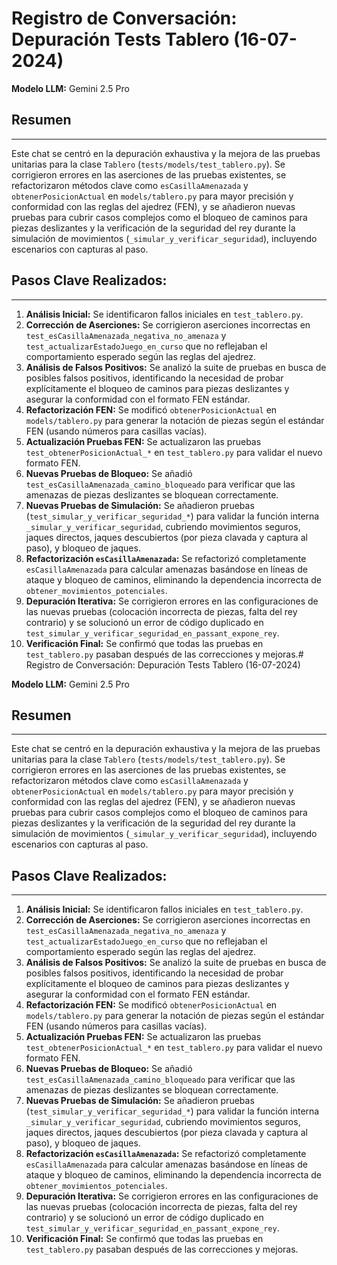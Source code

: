 # Registro de Conversación: Depuración Tests Tablero (16-07-2024)

**Modelo LLM:** Gemini 2.5 Pro

## Resumen
---
Este chat se centró en la depuración exhaustiva y la mejora de las pruebas unitarias para la clase `Tablero` (`tests/models/test_tablero.py`). Se corrigieron errores en las aserciones de las pruebas existentes, se refactorizaron métodos clave como `esCasillaAmenazada` y `obtenerPosicionActual` en `models/tablero.py` para mayor precisión y conformidad con las reglas del ajedrez (FEN), y se añadieron nuevas pruebas para cubrir casos complejos como el bloqueo de caminos para piezas deslizantes y la verificación de la seguridad del rey durante la simulación de movimientos (`_simular_y_verificar_seguridad`), incluyendo escenarios con capturas al paso.

## Pasos Clave Realizados:
---
1.  **Análisis Inicial:** Se identificaron fallos iniciales en `test_tablero.py`.
2.  **Corrección de Aserciones:** Se corrigieron aserciones incorrectas en `test_esCasillaAmenazada_negativa_no_amenaza` y `test_actualizarEstadoJuego_en_curso` que no reflejaban el comportamiento esperado según las reglas del ajedrez.
3.  **Análisis de Falsos Positivos:** Se analizó la suite de pruebas en busca de posibles falsos positivos, identificando la necesidad de probar explícitamente el bloqueo de caminos para piezas deslizantes y asegurar la conformidad con el formato FEN estándar.
4.  **Refactorización FEN:** Se modificó `obtenerPosicionActual` en `models/tablero.py` para generar la notación de piezas según el estándar FEN (usando números para casillas vacías).
5.  **Actualización Pruebas FEN:** Se actualizaron las pruebas `test_obtenerPosicionActual_*` en `test_tablero.py` para validar el nuevo formato FEN.
6.  **Nuevas Pruebas de Bloqueo:** Se añadió `test_esCasillaAmenazada_camino_bloqueado` para verificar que las amenazas de piezas deslizantes se bloquean correctamente.
7.  **Nuevas Pruebas de Simulación:** Se añadieron pruebas (`test_simular_y_verificar_seguridad_*`) para validar la función interna `_simular_y_verificar_seguridad`, cubriendo movimientos seguros, jaques directos, jaques descubiertos (por pieza clavada y captura al paso), y bloqueo de jaques.
8.  **Refactorización `esCasillaAmenazada`:** Se refactorizó completamente `esCasillaAmenazada` para calcular amenazas basándose en líneas de ataque y bloqueo de caminos, eliminando la dependencia incorrecta de `obtener_movimientos_potenciales`.
9.  **Depuración Iterativa:** Se corrigieron errores en las configuraciones de las nuevas pruebas (colocación incorrecta de piezas, falta del rey contrario) y se solucionó un error de código duplicado en `test_simular_y_verificar_seguridad_en_passant_expone_rey`.
10. **Verificación Final:** Se confirmó que todas las pruebas en `test_tablero.py` pasaban después de las correcciones y mejoras.# Registro de Conversación: Depuración Tests Tablero (16-07-2024)

**Modelo LLM:** Gemini 2.5 Pro

## Resumen
---
Este chat se centró en la depuración exhaustiva y la mejora de las pruebas unitarias para la clase `Tablero` (`tests/models/test_tablero.py`). Se corrigieron errores en las aserciones de las pruebas existentes, se refactorizaron métodos clave como `esCasillaAmenazada` y `obtenerPosicionActual` en `models/tablero.py` para mayor precisión y conformidad con las reglas del ajedrez (FEN), y se añadieron nuevas pruebas para cubrir casos complejos como el bloqueo de caminos para piezas deslizantes y la verificación de la seguridad del rey durante la simulación de movimientos (`_simular_y_verificar_seguridad`), incluyendo escenarios con capturas al paso.

## Pasos Clave Realizados:
---
1.  **Análisis Inicial:** Se identificaron fallos iniciales en `test_tablero.py`.
2.  **Corrección de Aserciones:** Se corrigieron aserciones incorrectas en `test_esCasillaAmenazada_negativa_no_amenaza` y `test_actualizarEstadoJuego_en_curso` que no reflejaban el comportamiento esperado según las reglas del ajedrez.
3.  **Análisis de Falsos Positivos:** Se analizó la suite de pruebas en busca de posibles falsos positivos, identificando la necesidad de probar explícitamente el bloqueo de caminos para piezas deslizantes y asegurar la conformidad con el formato FEN estándar.
4.  **Refactorización FEN:** Se modificó `obtenerPosicionActual` en `models/tablero.py` para generar la notación de piezas según el estándar FEN (usando números para casillas vacías).
5.  **Actualización Pruebas FEN:** Se actualizaron las pruebas `test_obtenerPosicionActual_*` en `test_tablero.py` para validar el nuevo formato FEN.
6.  **Nuevas Pruebas de Bloqueo:** Se añadió `test_esCasillaAmenazada_camino_bloqueado` para verificar que las amenazas de piezas deslizantes se bloquean correctamente.
7.  **Nuevas Pruebas de Simulación:** Se añadieron pruebas (`test_simular_y_verificar_seguridad_*`) para validar la función interna `_simular_y_verificar_seguridad`, cubriendo movimientos seguros, jaques directos, jaques descubiertos (por pieza clavada y captura al paso), y bloqueo de jaques.
8.  **Refactorización `esCasillaAmenazada`:** Se refactorizó completamente `esCasillaAmenazada` para calcular amenazas basándose en líneas de ataque y bloqueo de caminos, eliminando la dependencia incorrecta de `obtener_movimientos_potenciales`.
9.  **Depuración Iterativa:** Se corrigieron errores en las configuraciones de las nuevas pruebas (colocación incorrecta de piezas, falta del rey contrario) y se solucionó un error de código duplicado en `test_simular_y_verificar_seguridad_en_passant_expone_rey`.
10. **Verificación Final:** Se confirmó que todas las pruebas en `test_tablero.py` pasaban después de las correcciones y mejoras.